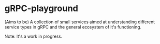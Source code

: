 # gRPC-playground

(Aims to be) A collection of small services aimed at understanding different service types in gRPC and the general ecosystem of it's functioning.

Note: It's a  work in progress.
